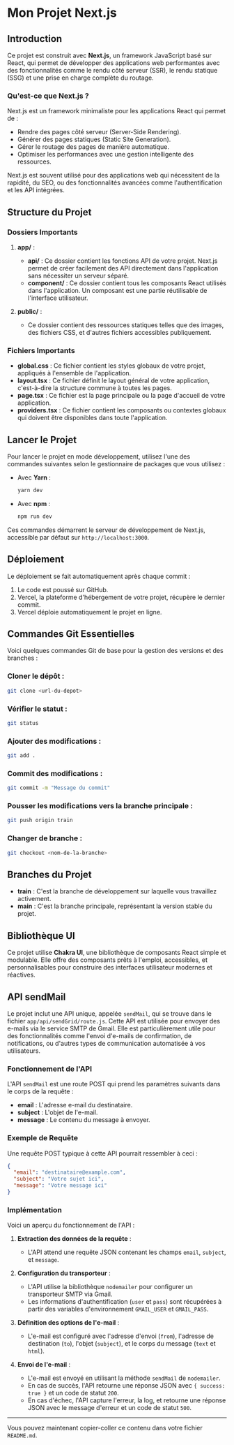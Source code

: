# Mon Projet Next.js

## Introduction

Ce projet est construit avec **Next.js**, un framework JavaScript basé sur React, qui permet de développer des applications web performantes avec des fonctionnalités comme le rendu côté serveur (SSR), le rendu statique (SSG) et une prise en charge complète du routage.

### Qu'est-ce que Next.js ?

Next.js est un framework minimaliste pour les applications React qui permet de :

- Rendre des pages côté serveur (Server-Side Rendering).
- Générer des pages statiques (Static Site Generation).
- Gérer le routage des pages de manière automatique.
- Optimiser les performances avec une gestion intelligente des ressources.

Next.js est souvent utilisé pour des applications web qui nécessitent de la rapidité, du SEO, ou des fonctionnalités avancées comme l'authentification et les API intégrées.

## Structure du Projet

### Dossiers Importants

1. **app/** :
   - **api/** : Ce dossier contient les fonctions API de votre projet. Next.js permet de créer facilement des API directement dans l'application sans nécessiter un serveur séparé.
   - **component/** : Ce dossier contient tous les composants React utilisés dans l'application. Un composant est une partie réutilisable de l'interface utilisateur.

2. **public/** :
   - Ce dossier contient des ressources statiques telles que des images, des fichiers CSS, et d'autres fichiers accessibles publiquement.

### Fichiers Importants

- **global.css** : Ce fichier contient les styles globaux de votre projet, appliqués à l'ensemble de l'application.
- **layout.tsx** : Ce fichier définit le layout général de votre application, c'est-à-dire la structure commune à toutes les pages.
- **page.tsx** : Ce fichier est la page principale ou la page d'accueil de votre application.
- **providers.tsx** : Ce fichier contient les composants ou contextes globaux qui doivent être disponibles dans toute l'application.

## Lancer le Projet

Pour lancer le projet en mode développement, utilisez l'une des commandes suivantes selon le gestionnaire de packages que vous utilisez :

- Avec **Yarn** :
  ```bash
  yarn dev
  ```

- Avec **npm** :
  ```bash
  npm run dev
  ```

Ces commandes démarrent le serveur de développement de Next.js, accessible par défaut sur `http://localhost:3000`.

## Déploiement

Le déploiement se fait automatiquement après chaque commit :

1. Le code est poussé sur GitHub.
2. Vercel, la plateforme d'hébergement de votre projet, récupère le dernier commit.
3. Vercel déploie automatiquement le projet en ligne.

## Commandes Git Essentielles

Voici quelques commandes Git de base pour la gestion des versions et des branches :

### Cloner le dépôt :

```bash
git clone <url-du-depot>
```

### Vérifier le statut :

```bash
git status
```

### Ajouter des modifications :

```bash
git add .
```

### Commit des modifications :

```bash
git commit -m "Message du commit"
```

### Pousser les modifications vers la branche principale :

```bash
git push origin train
```

### Changer de branche :

```bash
git checkout <nom-de-la-branche>
```

## Branches du Projet

- **train** : C'est la branche de développement sur laquelle vous travaillez activement.
- **main** : C'est la branche principale, représentant la version stable du projet.

## Bibliothèque UI

Ce projet utilise **Chakra UI**, une bibliothèque de composants React simple et modulable. Elle offre des composants prêts à l'emploi, accessibles, et personnalisables pour construire des interfaces utilisateur modernes et réactives.

## API sendMail

Le projet inclut une API unique, appelée `sendMail`, qui se trouve dans le fichier `app/api/sendGrid/route.js`. Cette API est utilisée pour envoyer des e-mails via le service SMTP de Gmail. Elle est particulièrement utile pour des fonctionnalités comme l'envoi d'e-mails de confirmation, de notifications, ou d'autres types de communication automatisée à vos utilisateurs.

### Fonctionnement de l'API

L'API `sendMail` est une route POST qui prend les paramètres suivants dans le corps de la requête :

- **email** : L'adresse e-mail du destinataire.
- **subject** : L'objet de l'e-mail.
- **message** : Le contenu du message à envoyer.

### Exemple de Requête

Une requête POST typique à cette API pourrait ressembler à ceci :

```json
{
  "email": "destinataire@example.com",
  "subject": "Votre sujet ici",
  "message": "Votre message ici"
}
```

### Implémentation

Voici un aperçu du fonctionnement de l'API :

1. **Extraction des données de la requête** :
   - L'API attend une requête JSON contenant les champs `email`, `subject`, et `message`.

2. **Configuration du transporteur** :
   - L'API utilise la bibliothèque `nodemailer` pour configurer un transporteur SMTP via Gmail.
   - Les informations d'authentification (`user` et `pass`) sont récupérées à partir des variables d'environnement `GMAIL_USER` et `GMAIL_PASS`.

3. **Définition des options de l'e-mail** :
   - L'e-mail est configuré avec l'adresse d'envoi (`from`), l'adresse de destination (`to`), l'objet (`subject`), et le corps du message (`text` et `html`).

4. **Envoi de l'e-mail** :
   - L'e-mail est envoyé en utilisant la méthode `sendMail` de `nodemailer`.
   - En cas de succès, l'API retourne une réponse JSON avec `{ success: true }` et un code de statut `200`.
   - En cas d'échec, l'API capture l'erreur, la log, et retourne une réponse JSON avec le message d'erreur et un code de statut `500`.

---

Vous pouvez maintenant copier-coller ce contenu dans votre fichier `README.md`.
